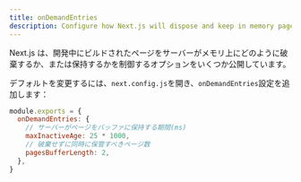 ```yaml
---
title: onDemandEntries
description: Configure how Next.js will dispose and keep in memory pages created in development.
---
```


Next.js は、開発中にビルドされたページをサーバーがメモリ上にどのように破棄するか、または保持するかを制御するオプションをいくつか公開しています。

デフォルトを変更するには、`next.config.js`を開き、`onDemandEntries`設定を追加します：

```js title="next.config.js"
module.exports = {
  onDemandEntries: {
    // サーバーがページをバッファに保持する期間(ms)
    maxInactiveAge: 25 * 1000,
    // 破棄せずに同時に保管すべきページ数
    pagesBufferLength: 2,
  },
}
```
